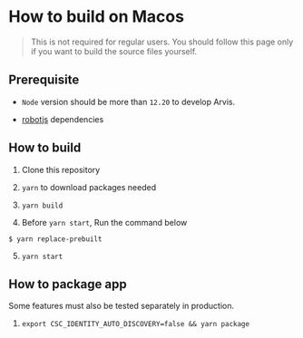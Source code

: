 # How to build on Macos

> This is not required for regular users. You should follow this page only if you want to build the source files yourself.

## Prerequisite

* `Node` version should be more than `12.20` to develop Arvis.

* [robotjs](https://github.com/octalmage/robotjs#Building) dependencies

## How to build

1. Clone this repository

2. `yarn` to download packages needed

3. `yarn build`

4. Before `yarn start`, Run the command below

```shell
$ yarn replace-prebuilt
```

5. `yarn start`

## How to package app

Some features must also be tested separately in production.

1. `export CSC_IDENTITY_AUTO_DISCOVERY=false && yarn package`

